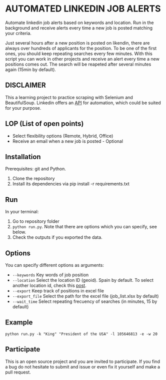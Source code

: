 # AUTOMATED LINKEDIN JOB ALERTS

Automate linkedin job alerts based on keywords and location. Run in the background and receive alerts every time a new job is posted matching your criteria.

Just several hours after a new position is posted on likendin, there are always over hundreds of applicants for the position. To be one of the first ones, you should keep repeating searches every few minutes. With this script you can work in other projects and receive an alert every time a new positions comes out. The search will be reapeted after several minutes again (15min by default).

## DISCLAIMER

This a learning project to practice scraping with Selenium and BeautifulSoup. Linkedin offers an [API](https://developer.linkedin.com/) for automation, which could be suited for your purpose.

## LOP (List of open points)

- Select flexibility options (Remote, Hybrid, Office)
- Receive an email when a new job is posted - Optional

## Installation

Prerequisites: git and Python.

1. Clone the repository
2. Install its dependencies via pip install -r requirements.txt

## Run

In your terminal:
1. Go to repository folder 
2. ``python run.py``. Note that there are options which you can specify, see below.
3. Check the outputs if you exported the data.

## Options

You can specify different options as arguments:

- ``--keywords`` Key words of job position
- ``--location`` Select the location ID (geoid). Spain by default. To select another location id, check this [post](https://nubela.co/blog/how-to-fetch-geo_id-parameter-for-the-job-api/).
- ``--export`` Keep track of positions in excel file
- ``--export_file`` Select the path for the excel file (job_list.xlsx by default)
- ``--wait_time`` Select repeating frecuency of searches (in minutes, 15 by default)

## Example

``python run.py -k "King" "President of the USA" -l 105646813 -e -w 20``

## Participate

This is an open source project and you are invited to participate. If you find a bug do not hesitate to submit and issue or even fix it yourself and make a pull request.



